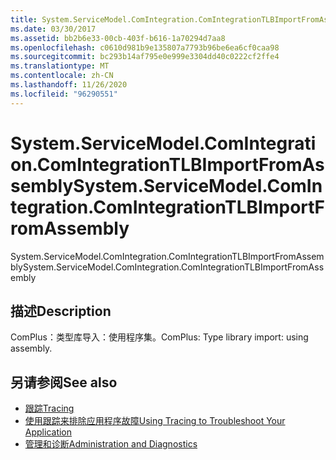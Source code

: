 ```yaml
---
title: System.ServiceModel.ComIntegration.ComIntegrationTLBImportFromAssembly
ms.date: 03/30/2017
ms.assetid: bb2b6e33-00cb-403f-b616-1a70294d7aa8
ms.openlocfilehash: c0610d981b9e135807a7793b96be6ea6cf0caa98
ms.sourcegitcommit: bc293b14af795e0e999e3304dd40c0222cf2ffe4
ms.translationtype: MT
ms.contentlocale: zh-CN
ms.lasthandoff: 11/26/2020
ms.locfileid: "96290551"
---
```

# <a name="systemservicemodelcomintegrationcomintegrationtlbimportfromassembly"></a><span data-ttu-id="2ca94-102">System.ServiceModel.ComIntegration.ComIntegrationTLBImportFromAssembly</span><span class="sxs-lookup"><span data-stu-id="2ca94-102">System.ServiceModel.ComIntegration.ComIntegrationTLBImportFromAssembly</span></span>

<span data-ttu-id="2ca94-103">System.ServiceModel.ComIntegration.ComIntegrationTLBImportFromAssembly</span><span class="sxs-lookup"><span data-stu-id="2ca94-103">System.ServiceModel.ComIntegration.ComIntegrationTLBImportFromAssembly</span></span>  
  
## <a name="description"></a><span data-ttu-id="2ca94-104">描述</span><span class="sxs-lookup"><span data-stu-id="2ca94-104">Description</span></span>  

 <span data-ttu-id="2ca94-105">ComPlus：类型库导入：使用程序集。</span><span class="sxs-lookup"><span data-stu-id="2ca94-105">ComPlus: Type library import: using assembly.</span></span>  
  
## <a name="see-also"></a><span data-ttu-id="2ca94-106">另请参阅</span><span class="sxs-lookup"><span data-stu-id="2ca94-106">See also</span></span>

- [<span data-ttu-id="2ca94-107">跟踪</span><span class="sxs-lookup"><span data-stu-id="2ca94-107">Tracing</span></span>](index.md)
- [<span data-ttu-id="2ca94-108">使用跟踪来排除应用程序故障</span><span class="sxs-lookup"><span data-stu-id="2ca94-108">Using Tracing to Troubleshoot Your Application</span></span>](using-tracing-to-troubleshoot-your-application.md)
- [<span data-ttu-id="2ca94-109">管理和诊断</span><span class="sxs-lookup"><span data-stu-id="2ca94-109">Administration and Diagnostics</span></span>](../index.md)
